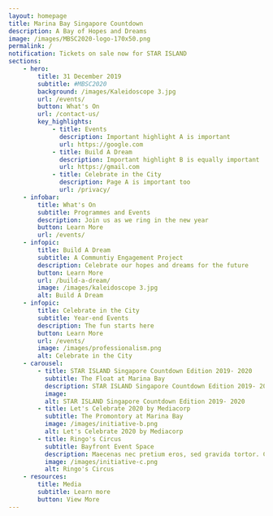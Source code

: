 ```yaml
---
layout: homepage
title: Marina Bay Singapore Countdown
description: A Bay of Hopes and Dreams
image: /images/MBSC2020-logo-170x50.png
permalink: /
notification: Tickets on sale now for STAR ISLAND
sections:
    - hero:
        title: 31 December 2019
        subtitle: #MBSC2020
        background: /images/Kaleidoscope 3.jpg
        url: /events/
        button: What's On
        url: /contact-us/
        key_highlights:
            - title: Events
              description: Important highlight A is important
              url: https://google.com
            - title: Build A Dream
              description: Important highlight B is equally important
              url: https://gmail.com
            - title: Celebrate in the City
              description: Page A is important too
              url: /privacy/
    - infobar:
        title: What's On
        subtitle: Programmes and Events
        description: Join us as we ring in the new year
        button: Learn More
        url: /events/
    - infopic:
        title: Build A Dream
        subtitle: A Communtiy Engagement Project
        description: Celebrate our hopes and dreams for the future
        button: Learn More
        url: /build-a-dream/
        image: /images/kaleidoscope 3.jpg
        alt: Build A Dream 
    - infopic:
        title: Celebrate in the City
        subtitle: Year-end Events
        description: The fun starts here
        button: Learn More
        url: /events/
        image: /images/professionalism.png
        alt: Celebrate in the City
    - carousel:
        - title: STAR ISLAND Singapore Countdown Edition 2019- 2020
          subtitle: The Float at Marina Bay
          description: STAR ISLAND Singapore Countdown Edition 2019- 2020
          image:
          alt: STAR ISLAND Singapore Countdown Edition 2019- 2020
        - title: Let's Celebrate 2020 by Mediacorp
          subtitle: The Promontory at Marina Bay
          image: /images/initiative-b.png
          alt: Let's Celebrate 2020 by Mediacorp
        - title: Ringo's Circus
          subtitle: Bayfront Event Space
          description: Maecenas nec pretium eros, sed gravida tortor. Cras suscipit a dolor vel vehicula.
          image: /images/initiative-c.png
          alt: Ringo's Circus
    - resources:
        title: Media
        subtitle: Learn more
        button: View More
---
```

